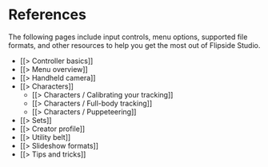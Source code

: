# References

The following pages include input controls, menu options, supported file formats, and other resources to help you get the most out of Flipside Studio.

* [[> Controller basics]]
* [[> Menu overview]]
* [[> Handheld camera]]
* [[> Characters]]
    * [[> Characters / Calibrating your tracking]]
    * [[> Characters / Full-body tracking]]
    * [[> Characters / Puppeteering]]
* [[> Sets]]
* [[> Creator profile]]
* [[> Utility belt]]
* [[> Slideshow formats]]
* [[> Tips and tricks]]
